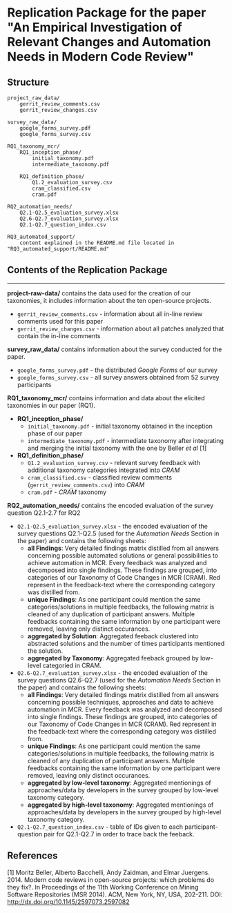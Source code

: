 # Replication Package for the paper "An Empirical Investigation of Relevant Changes and Automation Needs in Modern Code Review"

## Structure
```
project_raw_data/
    gerrit_review_comments.csv
    gerrit_review_changes.csv

survey_raw_data/
    google_forms_survey.pdf
    google_forms_survey.csv

RQ1_taxonomy_mcr/
    RQ1_inception_phase/
        initial_taxonomy.pdf
        intermediate_taxonomy.pdf

    RQ1_definition_phase/
        Q1.2_evaluation_survey.csv
        cram_classified.csv
        cram.pdf

RQ2_automation_needs/
    Q2.1-Q2.5_evaluation_survey.xlsx
    Q2.6-Q2.7_evaluation_survey.xlsx
    Q2.1-Q2.7_question_index.csv
    
RQ3_automated_support/
    content explained in the README.md file located in "RQ3_automated_support/README.md"
```

## Contents of the Replication Package
---
**project-raw-data/** contains the data used for the creation of our taxonomies, it includes information about the ten open-source projects.
- `gerrit_review_comments.csv` - information about all in-line review comments used for this paper
- `gerrit_review_changes.csv` - information about all patches analyzed that contain the in-line comments


**survey_raw_data/** contains information about the survey conducted for the paper.
- `google_forms_survey.pdf` - the distributed *Google Forms* of our survey
- `google_forms_survey.csv` - all survey answers obtained from 52 survey participants

**RQ1_taxonomy_mcr/** contains information and data about the elicited taxonomies in our paper (RQ1).
- **RQ1_inception_phase/**
    - `initial_taxonomy.pdf` - initial taxonomy obtained in the inception phase of our paper
    - `intermediate_taxonomy.pdf` - intermediate taxonomy after integrating and merging the initial taxonomy with the one by Beller *et al* [1]
- **RQ1_definition_phase/**
    - `Q1.2_evaluation_survey.csv` - relevant survey feedback with additional taxonomy categories integrated into *CRAM*
    - `cram_classified.csv` - classified review comments (`gerrit_review_comments.csv`) into *CRAM*
    - `cram.pdf` - *CRAM* taxonomy

**RQ2_automation_needs/** contains the encoded evaluation of the survey question Q2.1-2.7 for RQ2
- `Q2.1-Q2.5_evaluation_survey.xlsx` - the encoded evaluation of the survey questions Q2.1-Q2.5 (used for the *Automation Needs* Section in the paper) and contains the following sheets:
    - **all Findings**: Very detailed findings matrix distilled from all answers concerning possible automated solutions or general possibilities to achieve automation in MCR. Every feedback was analyzed and decomposed into single findings. These findings are grouped, into categories of our Taxonomy of Code Changes in MCR (CRAM). Red represent in the feedback-text where the corresponding category was distilled from.
    - **unique Findings**: As one participant could mention the same categories/solutions in multiple feedbacks, the following matrix is cleaned of any duplication of participant answers. Multiple feedbacks containing the same information by one participant were removed, leaving only distinct occurances.
    - **aggregated by Solution**: Aggregated feeback clustered into abstracted solutions and the number of times participants mentioned the solution.
    - **aggregated by Taxonomy**: Aggregated feeback grouped by low-level categoried in CRAM.
- `Q2.6-Q2.7_evaluation_survey.xlsx` - the encoded evaluation of the survey questions Q2.6-Q2.7 (used for the *Automation Needs* Section in the paper) and contains the following sheets:
    - **all Findings**: Very detailed findings matrix distilled from all answers concerning possible techniques, approaches and data to achieve automation in MCR. Every feedback was analyzed and decomposed into single findings. These findings are grouped, into categories of our Taxonomy of Code Changes in MCR (CRAM). Red represent in the feedback-text where the corresponding category was distilled from.
    - **unique Findings**: As one participant could mention the same categories/solutions in multiple feedbacks, the following matrix is cleaned of any duplication of participant answers. Multiple feedbacks containing the same information by one participant were removed, leaving only distinct occurances.
    - **aggregated by low-level taxonomy**: Aggregated mentionings of approaches/data by developers in the survey grouped by low-level taxonomy category.
    - **aggregated by high-level taxonomy**: Aggregated mentionings of approaches/data by developers in the survey grouped by high-level taxonomy category.
- `Q2.1-Q2.7_question_index.csv` - table of IDs given to each participant-question pair for Q2.1-Q2.7 in order to trace back the feeback. 
## References
[1] Moritz Beller, Alberto Bacchelli, Andy Zaidman, and Elmar Juergens. 2014. Modern code reviews
 in open-source projects: which problems do they fix?. In Proceedings of the 11th 
 Working Conference on Mining Software Repositories (MSR 2014). ACM, New York, NY, USA, 202-211. 
 DOI: http://dx.doi.org/10.1145/2597073.2597082   









    


